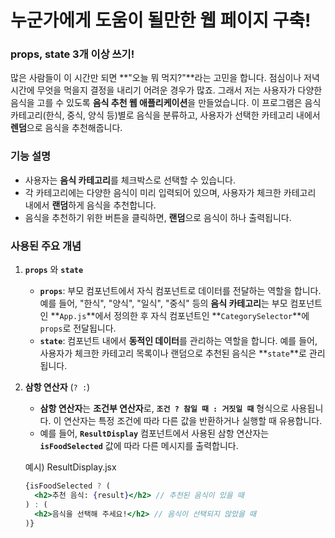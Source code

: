 # 누군가에게 도움이 될만한 웹 페이지 구축!

### props, state 3개 이상 쓰기!

많은 사람들이 이 시간만 되면 **"오늘 뭐 먹지?"**라는 고민을 합니다. 점심이나 저녁 시간에 무엇을 먹을지 결정을 내리기 어려운 경우가 많죠. 그래서 저는 사용자가 다양한 음식을 고를 수 있도록 **음식 추천 웹 애플리케이션**을 만들었습니다. 이 프로그램은 음식 카테고리(한식, 중식, 양식 등)별로 음식을 분류하고, 사용자가 선택한 카테고리 내에서 **렌덤**으로 음식을 추천해줍니다.

### 기능 설명

- 사용자는 **음식 카테고리**를 체크박스로 선택할 수 있습니다.
- 각 카테고리에는 다양한 음식이 미리 입력되어 있으며, 사용자가 체크한 카테고리 내에서 **랜덤**하게 음식을 추천합니다.
- 음식을 추천하기 위한 버튼을 클릭하면, **랜덤**으로 음식이 하나 출력됩니다.

### 사용된 주요 개념

1. **`props`** 와 **`state`**
   - **`props`**: 부모 컴포넌트에서 자식 컴포넌트로 데이터를 전달하는 역할을 합니다. 예를 들어, "한식", "양식", "일식", "중식" 등의 **음식 카테고리**는 부모 컴포넌트인 **`App.js`**에서 정의한 후 자식 컴포넌트인 **`CategorySelector`**에 `props`로 전달됩니다.
   - **`state`**: 컴포넌트 내에서 **동적인 데이터**를 관리하는 역할을 합니다. 예를 들어, 사용자가 체크한 카테고리 목록이나 랜덤으로 추천된 음식은 **`state`**로 관리됩니다.

2. **삼항 연산자** (`? :`)
   - **삼항 연산자**는 **조건부 연산자**로, **`조건 ? 참일 때 : 거짓일 때`** 형식으로 사용됩니다. 이 연산자는 특정 조건에 따라 다른 값을 반환하거나 실행할 때 유용합니다.
   - 예를 들어, **`ResultDisplay`** 컴포넌트에서 사용된 삼항 연산자는 **`isFoodSelected`** 값에 따라 다른 메시지를 출력합니다.
   
   예시) ResultDisplay.jsx
   ```jsx
   {isFoodSelected ? (
     <h2>추천 음식: {result}</h2> // 추천된 음식이 있을 때
   ) : (
     <h2>음식을 선택해 주세요!</h2> // 음식이 선택되지 않았을 때
   )}
